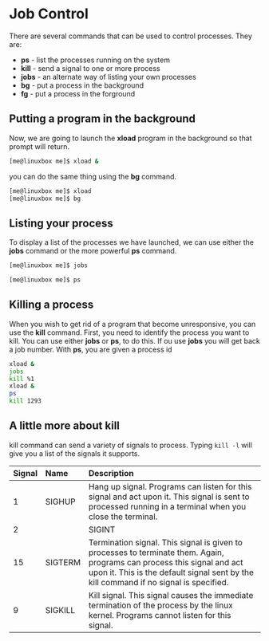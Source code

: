 # Job Control
There are several commands that can be used to control processes. They are:
- **ps** - list the processes running on the system
- **kill** - send a signal to one or more process
- **jobs** - an alternate way of listing your own processes
- **bg** - put a process in the background
- **fg** - put a process in the forground

## Putting a program in the background
Now, we are going to launch the **xload** program in the background so that prompt will return.
```bash
[me@linuxbox me]$ xload &
```
you can do the same thing using the **bg** command.
```bash
[me@linuxbox me]$ xload
[me@linuxbox me]$ bg
```

## Listing your process
To display a list of the processes we have launched, we can use either the **jobs** command or the more powerful **ps** command.
```bash
[me@linuxbox me]$ jobs
```
```bash
[me@linuxbox me]$ ps
```

## Killing a process
When you wish to get rid of a program that become unresponsive, you can use the **kill** command. First, you need to identify the process you want to kill. You can use either **jobs** or **ps**, to do this. If ou use **jobs** you will get back a job number. With **ps**, you are given a process id
```bash
xload &
jobs
kill %1
xload &
ps
kill 1293
```

## A little more about kill
kill command can send a variety of signals to process. Typing `kill -l` will give you a list of the signals it supports.

|Signal|Name|Description|
|:--|:--|:--|
|1|SIGHUP|Hang up signal. Programs can listen for this signal and act upon it. This signal is sent to processed running in a terminal when you close the terminal.|
|2||SIGINT|Interrupt signal. This signal is given to processes to interrupt them. Programs can process this signal and act upon it. You can also issue this signal directly by typing Ctrl-C in the terminal window where the program is running.|
|15|SIGTERM|Termination signal. This signal is given to processes to terminate them. Again, programs can process this signal and act upon it. This is the default signal sent by the kill command if no signal is specified.|
|9|SIGKILL|Kill signal. This signal causes the immediate termination of the process by the linux kernel. Programs cannot listen for this signal.|





<!--stackedit_data:
eyJoaXN0b3J5IjpbLTIwOTAwODY3MTAsLTI3MDc0ODMzMV19
-->